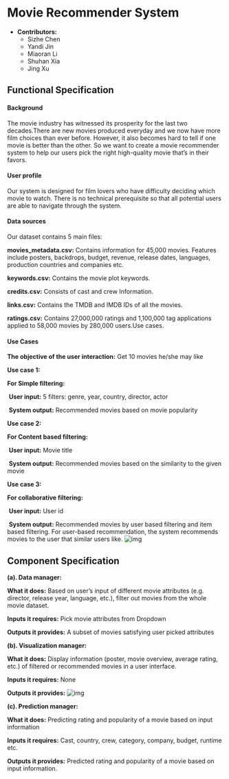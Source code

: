 # Movie Recommender System

- **Contributors:** 
  - Sizhe Chen
  - Yandi Jin
  - Miaoran Li
  - Shuhan Xia
  - Jing Xu

## Functional Specification

#### Background

The movie industry has witnessed its prosperity for the last two decades.There are new movies produced everyday and we now have more film choices than ever before. However, it also becomes hard to tell if one movie is better than the other. So we want to create a movie recommender system to help our users pick the right high-quality movie that’s in their favors.

#### User profile

Our system is designed for film lovers who have difficulty deciding which movie to watch. There is no technical prerequisite so that all potential users are able to navigate through the system.

#### Data sources

Our dataset contains 5 main files:

**movies_metadata.csv:** Contains information for 45,000 movies. Features include posters, backdrops, budget, revenue, release dates, languages, production countries and companies etc.

**keywords.csv:** Contains the movie plot keywords.

**credits.csv:** Consists of cast and crew Information.

**links.csv:** Contains the TMDB and IMDB IDs of all the movies.

**ratings.csv:** Contains 27,000,000 ratings and 1,100,000 tag applications applied to 58,000 movies by 280,000 users.Use cases. 

#### Use Cases

**The objective of the user interaction:** Get 10 movies he/she may like

**Use case 1:**

**For Simple filtering:**

​	**User input:** 5 filters: genre, year, country, director, actor 

​	**System output:** Recommended movies based on movie popularity

**Use case 2:**

**For Content based filtering:**

​	**User input:** Movie title

​	**System output:** Recommended movies based on the similarity to the given movie

**Use case 3:**

**For collaborative filtering:**

​	**User input:** User id

​	**System output:** Recommended movies by user based filtering and item based filtering. For user-based recommendation, the system recommends movies to the user that similar users like. 
![img](https://lh4.googleusercontent.com/RJmo8OrXxaQEqj7T__PjD2s_tCYHkKu-OFG1Oo9GKZ0sTE27OqylQ62R1q5MkAuWj1KNI_bYItuoyoaSkQloaXuYvOGYYfWZbxAHwYgx026Q-t1_pifpiG7vPxUWAjT0JrlnJjC9)

## Component Specification

**(a). Data manager:**

**What it does:** Based on user’s input of different movie attributes (e.g. director, release year, language, etc.), filter out movies from the whole movie dataset.

**Inputs it requires:** Pick movie attributes from Dropdown

**Outputs it provides:** A subset of movies satisfying user picked attributes

**(b). Visualization manager:** 

**What it does:** Display information (poster, movie overview, average rating, etc.)  of filtered or recommended movies in a user interface.

**Inputs it requires:** None

**Outputs it provides:** ![img](https://lh3.googleusercontent.com/92ne2UboVFU89ka2z93iO7TIF2E2Jx9nYQ4pKzIyV29uliIwOFAjIu37NxRVmOl7q3Cnu_hKYWq8slQCoNj5F7bdjkTP3M1h8B8yqanD4WAbP8dArlCTWDqC6-fQrnXPz1WHDi1D)

**(c). Prediction manager:** 

**What it does:** Predicting rating and popularity of a movie based on input information

**Inputs it requires:** Cast, country, crew, category, company, budget, runtime etc.

**Outputs it provides:** Predicted rating and popularity of a movie based on input information. 
